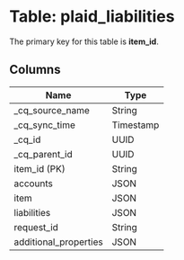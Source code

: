 # Table: plaid_liabilities

The primary key for this table is **item_id**.

## Columns

| Name          | Type          |
| ------------- | ------------- |
|_cq_source_name|String|
|_cq_sync_time|Timestamp|
|_cq_id|UUID|
|_cq_parent_id|UUID|
|item_id (PK)|String|
|accounts|JSON|
|item|JSON|
|liabilities|JSON|
|request_id|String|
|additional_properties|JSON|